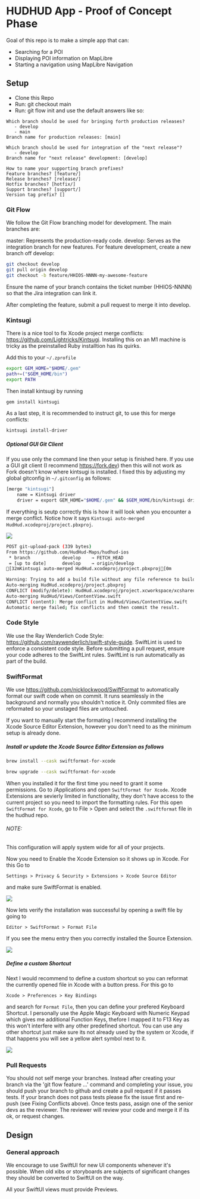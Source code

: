 # HUDHUD App - Proof of Concept Phase

Goal of this repo is to make a simple app that can:
* Searching for a POI
* Displaying POI information on MapLibre
* Starting a navigation using MapLibre Navigation

## Setup

- Clone this Repo
- Run: git checkout main
- Run: git flow init and use the default answers like so:

```
Which branch should be used for bringing forth production releases?
   - develop
   - main
Branch name for production releases: [main]

Which branch should be used for integration of the "next release"?
   - develop
Branch name for "next release" development: [develop]

How to name your supporting branch prefixes?
Feature branches? [feature/]
Release branches? [release/]
Hotfix branches? [hotfix/]
Support branches? [support/]
Version tag prefix? []
``` 
### Git Flow

We follow the Git Flow branching model for development. The main branches are:

master: Represents the production-ready code.
develop: Serves as the integration branch for new features.
For feature development, create a new branch off develop:

```bash
git checkout develop
git pull origin develop
git checkout -b feature/HHIOS-NNNN-my-awesome-feature
```
Ensure the name of your branch contains the ticket number (HHIOS-NNNN) so that the Jira integration can link it.

After completing the feature, submit a pull request to merge it into develop.

### Kintsugi

There is a nice tool to fix Xcode project merge conflicts: https://github.com/Lightricks/Kintsugi. Installing this on an M1 machine is tricky as the preinstalled Ruby installtion has its quirks.

Add this to your `~/.zprofile`

```bash
export GEM_HOME="$HOME/.gem"
path+=("$GEM_HOME/bin")
export PATH
```

Then install kintsugi by running

```bash
gem install kintsugi
```

As a last step, it is recommended to instruct git, to use this for merge conflicts:

```bash
kintsugi install-driver
```

##### Optional GUI Git Client

If you use only the command line then your setup is finished here.
If you use a GUI git client (I recommend https://fork.dev) then this will not work as Fork doesn't know where kintsugi is installed. I fixed this by adjusting my global gitconfig in `~/.gitconfig` as follows:

```bash
[merge "kintsugi"]
	name = Kintsugi driver
	driver = export GEM_HOME="$HOME/.gem" && $GEM_HOME/bin/kintsugi driver %O %A %B %P
```

If everything is seutp correctly this is how it will look when you encounter a merge conflict. Notice how it says `Kintsugi auto-merged HudHud.xcodeproj/project.pbxproj`.

![](.tools/kintsugi-working.png)

```bash
POST git-upload-pack (339 bytes)
From https://github.com/HudHud-Maps/hudhud-ios
 * branch            develop    → FETCH_HEAD
 = [up to date]      develop    → origin/develop
[32mKintsugi auto-merged HudHud.xcodeproj/project.pbxproj[0m

Warning: Trying to add a build file without any file reference to build phase 'FrameworksBuildPhase'
Auto-merging HudHud.xcodeproj/project.pbxproj
CONFLICT (modify/delete): HudHud.xcodeproj/project.xcworkspace/xcshareddata/swiftpm/Package.resolved deleted in d396af3c1a8f95265ed412e0fa99bfd3cc1603d0 and modified in HEAD.  Version HEAD of HudHud.xcodeproj/project.xcworkspace/xcshareddata/swiftpm/Package.resolved left in tree.
Auto-merging HudHud/Views/ContentView.swift
CONFLICT (content): Merge conflict in HudHud/Views/ContentView.swift
Automatic merge failed; fix conflicts and then commit the result.
```


### Code Style

We use the Ray Wenderlich Code Style: https://github.com/raywenderlich/swift-style-guide. SwiftLint is used to enforce a consistent code style. Before submitting a pull request, ensure your code adheres to the SwiftLint rules. SwiftLint is run automatically as part of the build.

### SwiftFormat

We use https://github.com/nicklockwood/SwiftFormat to automatically format our swift code when on commit. It runs seamlessly in the background and normally you shouldn't notice it. Only commited files are reformated so your unstaged files are untouched.

If you want to manually start the formating I recommend installing the Xcode Source Editor Extension, however you don't need to as the minimum setup is already done.

##### Install or update the Xcode Source Editor Extension as follows

```bash
brew install --cask swiftformat-for-xcode

brew upgrade --cask swiftformat-for-xcode
```

When you installed it for the first time you need to grant it some permissions. Go to /Applications and open `SwiftFormat for Xcode`. 
Xcode Extensions are sevierly limited in functionality, they don't have access to the current project so you need to import the formatting rules. For this open `SwiftFormat for Xcode`, go to File > Open and select the `.swiftformat` file in the hudhud repo. 

###### NOTE:
This configuration will apply system wide for all of your projects.

Now you need to Enable the Xcode Extension so it shows up in Xcode. For this Go to 

```
Settings > Privacy & Security > Extensions > Xcode Source Editor
```

and make sure SwiftFormat is enabled. 

![](.tools/enable-xcode-extension.png)

Now lets verify the installation was successful by opening a swift file by going to 

```
Editor > SwiftFormat > Format File
```

If you see the menu entry then you correctly installed the Source Extension.

![](.tools/source-extension-visible.png)

##### Define a custom Shortcut

Next I would recommend to define a custom shortcut so you can reformat the currently opened file in Xcode with a button press. For this go to 

```
Xcode > Preferences > Key Bindings
```

and search for `Format File`, then you can define your prefered Keyboard Shortcut. I personally use the Apple Magic Keyboard with Numeric Keypad which gives me additional Function Keys, thefore I mapped it to F13 Key as this won't interfere with any other predefined shortcut. You can use any other shortcut just make sure its not already used by the system or Xcode, if that happens you will see a yellow alert symbol next to it.

![](.tools/custom-shortcut.png)


### Pull Requests

You should not self merge your branches. Instead after creating your branch via the 'git flow feature ...'
command and completing your issue, you should push your branch to github and create
a pull request if it passes tests. If your branch does not pass tests please fix the issue first and re-push (see Fixing Conflicts above).
Once tests pass, assign one of the senior devs as the reviewer. The reviewer will review
your code and merge it if its ok, or request changes.

## Design

### General approach

We encourage to use SwiftUI for new UI components whenever it's possible.
When old xibs or storyboards are subjects of significant changes they should be converted to SwiftUI on the way.

All your SwiftUI views must provide Previews.
